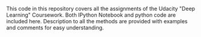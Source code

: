 This code in this repository covers all the assignments of the Udacity "Deep Learning" Coursework. Both IPython Notebook and python code are included here. Description to all the methods are provided with examples and comments for easy understanding.
